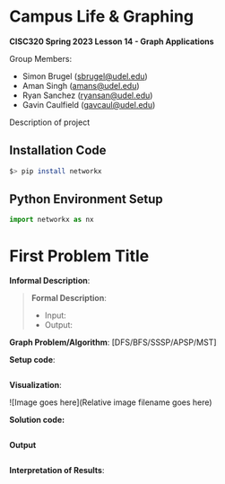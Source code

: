 # Campus Life & Graphing

**CISC320 Spring 2023 Lesson 14 - Graph Applications**

Group Members:

- Simon Brugel (sbrugel@udel.edu)
- Aman Singh (amans@udel.edu)
- Ryan Sanchez (ryansan@udel.edu)
- Gavin Caulfield (gavcaul@udel.edu)

Description of project

## Installation Code

```sh
$> pip install networkx
```

## Python Environment Setup

```python
import networkx as nx
```

# First Problem Title

**Informal Description**:

> **Formal Description**:
>
> - Input:
> - Output:

**Graph Problem/Algorithm**: [DFS/BFS/SSSP/APSP/MST]

**Setup code**:

```python

```

**Visualization**:

![Image goes here](Relative image filename goes here)

**Solution code:**

```python

```

**Output**

```

```

**Interpretation of Results**:
